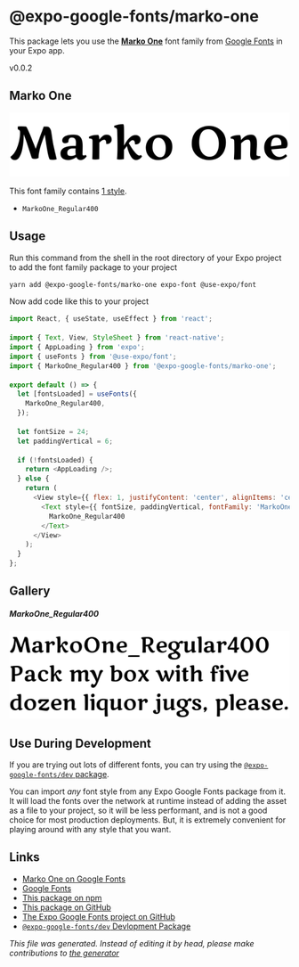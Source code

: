# @expo-google-fonts/marko-one

This package lets you use the [**Marko One**](https://fonts.google.com/specimen/Marko+One) font family from [Google Fonts](https://fonts.google.com/) in your Expo app.

v0.0.2

## Marko One

![Marko One](./font-family.png)

This font family contains [1 style](#gallery).

- `MarkoOne_Regular400`

## Usage

Run this command from the shell in the root directory of your Expo project to add the font family package to your project
```sh
yarn add @expo-google-fonts/marko-one expo-font @use-expo/font
```

Now add code like this to your project
```js
import React, { useState, useEffect } from 'react';

import { Text, View, StyleSheet } from 'react-native';
import { AppLoading } from 'expo';
import { useFonts } from '@use-expo/font';
import { MarkoOne_Regular400 } from '@expo-google-fonts/marko-one';

export default () => {
  let [fontsLoaded] = useFonts({
    MarkoOne_Regular400,
  });

  let fontSize = 24;
  let paddingVertical = 6;

  if (!fontsLoaded) {
    return <AppLoading />;
  } else {
    return (
      <View style={{ flex: 1, justifyContent: 'center', alignItems: 'center' }}>
        <Text style={{ fontSize, paddingVertical, fontFamily: 'MarkoOne_Regular400' }}>
          MarkoOne_Regular400
        </Text>
      </View>
    );
  }
};

```

## Gallery

##### MarkoOne_Regular400
![MarkoOne_Regular400](./f84b713ecebd47ffa67dc6fea96096b65f6a1abfb9819f1014a1ed0d1a4c1455.ttf.png)


## Use During Development

If you are trying out lots of different fonts, you can try using the [`@expo-google-fonts/dev` package](https://www.npmjs.com/package/@expo-google-fonts/dev).

You can import *any* font style from any Expo Google Fonts package from it. It will load the fonts
over the network at runtime instead of adding the asset as a file to your project, so it will be 
less performant, and is not a good choice for most production deployments. But, it is extremely convenient
for playing around with any style that you want.

## Links

- [Marko One on Google Fonts](https://fonts.google.com/specimen/Marko+One)
- [Google Fonts](https://fonts.google.com/)
- [This package on npm](https://www.npmjs.com/package/@expo-google-fonts/marko-one)
- [This package on GitHub](https://github.com/expo/google-fonts/tree/master/font-packages/marko-one)
- [The Expo Google Fonts project on GitHub](https://github.com/expo/google-fonts)
- [`@expo-google-fonts/dev` Devlopment Package](https://github.com/expo/google-fonts/tree/master/font-packages/dev)


*This file was generated. Instead of editing it by head, please make contributions to [the generator](https://github.com/expo/google-fonts/tree/master/packages/generator)*

